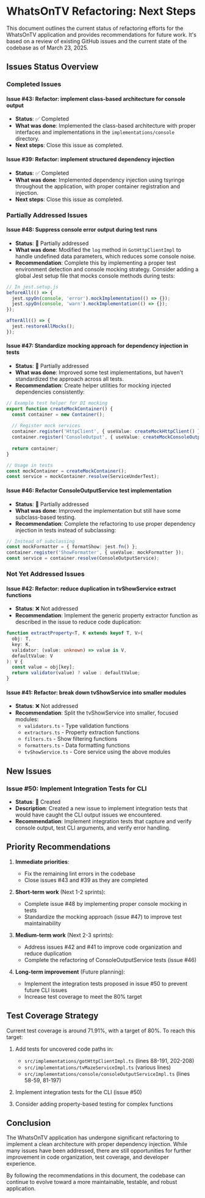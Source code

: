 # WhatsOnTV Refactoring: Next Steps

This document outlines the current status of refactoring efforts for the WhatsOnTV application and provides recommendations for future work. It's based on a review of existing GitHub issues and the current state of the codebase as of March 23, 2025.

## Issues Status Overview

### Completed Issues

#### Issue #43: Refactor: implement class-based architecture for console output
- **Status**: ✅ Completed
- **What was done**: Implemented the class-based architecture with proper interfaces and implementations in the `implementations/console` directory.
- **Next steps**: Close this issue as completed.

#### Issue #39: Refactor: implement structured dependency injection
- **Status**: ✅ Completed
- **What was done**: Implemented dependency injection using tsyringe throughout the application, with proper container registration and injection.
- **Next steps**: Close this issue as completed.

### Partially Addressed Issues

#### Issue #48: Suppress console error output during test runs
- **Status**: 🔶 Partially addressed
- **What was done**: Modified the `log` method in `GotHttpClientImpl` to handle undefined data parameters, which reduces some console noise.
- **Recommendation**: Complete this by implementing a proper test environment detection and console mocking strategy. Consider adding a global Jest setup file that mocks console methods during tests:

```typescript
// In jest.setup.js
beforeAll(() => {
  jest.spyOn(console, 'error').mockImplementation(() => {});
  jest.spyOn(console, 'warn').mockImplementation(() => {});
});

afterAll(() => {
  jest.restoreAllMocks();
});
```

#### Issue #47: Standardize mocking approach for dependency injection in tests
- **Status**: 🔶 Partially addressed
- **What was done**: Improved some test implementations, but haven't standardized the approach across all tests.
- **Recommendation**: Create helper utilities for mocking injected dependencies consistently:

```typescript
// Example test helper for DI mocking
export function createMockContainer() {
  const container = new Container();
  
  // Register mock services
  container.register('HttpClient', { useValue: createMockHttpClient() });
  container.register('ConsoleOutput', { useValue: createMockConsoleOutput() });
  
  return container;
}

// Usage in tests
const mockContainer = createMockContainer();
const service = mockContainer.resolve(ServiceUnderTest);
```

#### Issue #46: Refactor ConsoleOutputService test implementation
- **Status**: 🔶 Partially addressed
- **What was done**: Improved the implementation but still have some subclass-based testing.
- **Recommendation**: Complete the refactoring to use proper dependency injection in tests instead of subclassing:

```typescript
// Instead of subclassing
const mockFormatter = { formatShow: jest.fn() };
container.register('ShowFormatter', { useValue: mockFormatter });
const service = container.resolve(ConsoleOutputService);
```

### Not Yet Addressed Issues

#### Issue #42: Refactor: reduce duplication in tvShowService extract functions
- **Status**: ❌ Not addressed
- **Recommendation**: Implement the generic property extractor function as described in the issue to reduce code duplication:

```typescript
function extractProperty<T, K extends keyof T, V>(
  obj: T,
  key: K,
  validator: (value: unknown) => value is V,
  defaultValue: V
): V {
  const value = obj[key];
  return validator(value) ? value : defaultValue;
}
```

#### Issue #41: Refactor: break down tvShowService into smaller modules
- **Status**: ❌ Not addressed
- **Recommendation**: Split the tvShowService into smaller, focused modules:
  - `validators.ts` - Type validation functions
  - `extractors.ts` - Property extraction functions
  - `filters.ts` - Show filtering functions
  - `formatters.ts` - Data formatting functions
  - `tvShowService.ts` - Core service using the above modules

## New Issues

### Issue #50: Implement Integration Tests for CLI
- **Status**: 📝 Created
- **Description**: Created a new issue to implement integration tests that would have caught the CLI output issues we encountered.
- **Recommendation**: Implement integration tests that capture and verify console output, test CLI arguments, and verify error handling.

## Priority Recommendations

1. **Immediate priorities**:
   - Fix the remaining lint errors in the codebase
   - Close issues #43 and #39 as they are completed

2. **Short-term work** (Next 1-2 sprints):
   - Complete issue #48 by implementing proper console mocking in tests
   - Standardize the mocking approach (issue #47) to improve test maintainability

3. **Medium-term work** (Next 2-3 sprints):
   - Address issues #42 and #41 to improve code organization and reduce duplication
   - Complete the refactoring of ConsoleOutputService tests (issue #46)

4. **Long-term improvement** (Future planning):
   - Implement the integration tests proposed in issue #50 to prevent future CLI issues
   - Increase test coverage to meet the 80% target

## Test Coverage Strategy

Current test coverage is around 71.91%, with a target of 80%. To reach this target:

1. Add tests for uncovered code paths in:
   - `src/implementations/gotHttpClientImpl.ts` (lines 88-191, 202-208)
   - `src/implementations/tvMazeServiceImpl.ts` (various lines)
   - `src/implementations/console/consoleOutputServiceImpl.ts` (lines 58-59, 81-197)

2. Implement integration tests for the CLI (issue #50)

3. Consider adding property-based testing for complex functions

## Conclusion

The WhatsOnTV application has undergone significant refactoring to implement a clean architecture with proper dependency injection. While many issues have been addressed, there are still opportunities for further improvement in code organization, test coverage, and developer experience.

By following the recommendations in this document, the codebase can continue to evolve toward a more maintainable, testable, and robust application.
